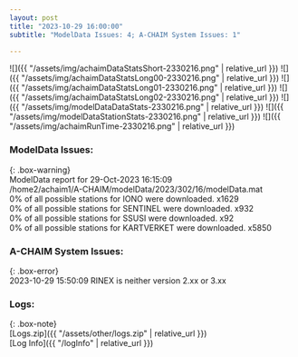 ```yaml
---
layout: post
title: "2023-10-29 16:00:00"
subtitle: "ModelData Issues: 4; A-CHAIM System Issues: 1"

---
```


![]({{ "/assets/img/achaimDataStatsShort-2330216.png" | relative_url }})
![]({{ "/assets/img/achaimDataStatsLong00-2330216.png" | relative_url }})
![]({{ "/assets/img/achaimDataStatsLong01-2330216.png" | relative_url }})
![]({{ "/assets/img/achaimDataStatsLong02-2330216.png" | relative_url }})
![]({{ "/assets/img/modelDataDataStats-2330216.png" | relative_url }})
![]({{ "/assets/img/modelDataStationStats-2330216.png" | relative_url }})
![]({{ "/assets/img/achaimRunTime-2330216.png" | relative_url }})


### ModelData Issues:  
  
{: .box-warning}  
 ModelData report for 29-Oct-2023 16:15:09   
 /home2/achaim1/A-CHAIM/modelData/2023/302/16/modelData.mat   
 0% of all possible stations for IONO were downloaded. x1629   
 0% of all possible stations for SENTINEL were downloaded. x932   
 0% of all possible stations for SSUSI were downloaded. x92   
 0% of all possible stations for KARTVERKET were downloaded. x5850   
  
### A-CHAIM System Issues:  
  
{: .box-error}  
2023-10-29 15:50:09 RINEX is neither version 2.xx or 3.xx  

### Logs:  
  
{: .box-note}  
[Logs.zip]({{ "/assets/other/logs.zip" | relative_url }})  
[Log Info]({{ "/logInfo" | relative_url }})  
